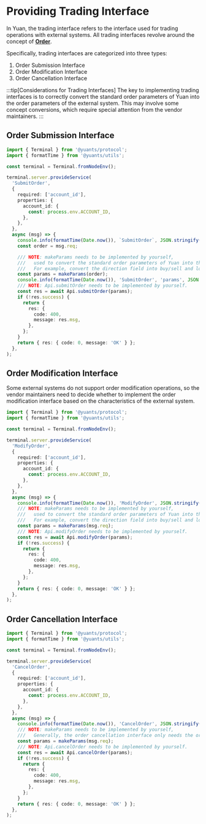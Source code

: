 # Providing Trading Interface

In Yuan, the trading interface refers to the interface used for trading operations with external systems. All trading interfaces revolve around the concept of [**Order**](../basics/what-is-order.md).

Specifically, trading interfaces are categorized into three types:

1. Order Submission Interface
2. Order Modification Interface
3. Order Cancellation Interface

:::tip[Considerations for Trading Interfaces]
The key to implementing trading interfaces is to correctly convert the standard order parameters of Yuan into the order parameters of the external system. This may involve some concept conversions, which require special attention from the vendor maintainers.
:::

## Order Submission Interface

```ts
import { Terminal } from '@yuants/protocol';
import { formatTime } from '@yuants/utils';

const terminal = Terminal.fromNodeEnv();

terminal.server.provideService(
  'SubmitOrder',
  {
    required: ['account_id'],
    properties: {
      account_id: {
        const: process.env.ACCOUNT_ID,
      },
    },
  },
  async (msg) => {
    console.info(formatTime(Date.now()), `SubmitOrder`, JSON.stringify(msg));
    const order = msg.req;

    /// NOTE: makeParams needs to be implemented by yourself,
    ///   used to convert the standard order parameters of Yuan into the order parameters of the external system.
    ///   For example, convert the direction field into buy/sell and long/short fields.
    const params = makeParams(order);
    console.info(formatTime(Date.now()), 'SubmitOrder', 'params', JSON.stringify(params));
    /// NOTE: Api.submitOrder needs to be implemented by yourself.
    const res = await Api.submitOrder(params);
    if (!res.success) {
      return {
        res: {
          code: 400,
          message: res.msg,
        },
      };
    }
    return { res: { code: 0, message: 'OK' } };
  },
);
```

## Order Modification Interface

Some external systems do not support order modification operations, so the vendor maintainers need to decide whether to implement the order modification interface based on the characteristics of the external system.

```ts
import { Terminal } from '@yuants/protocol';
import { formatTime } from '@yuants/utils';

const terminal = Terminal.fromNodeEnv();

terminal.server.provideService(
  'ModifyOrder',
  {
    required: ['account_id'],
    properties: {
      account_id: {
        const: process.env.ACCOUNT_ID,
      },
    },
  },
  async (msg) => {
    console.info(formatTime(Date.now()), 'ModifyOrder', JSON.stringify(msg));
    /// NOTE: makeParams needs to be implemented by yourself,
    ///   used to convert the standard order parameters of Yuan into the order parameters of the external system.
    ///   For example, convert the direction field into buy/sell and long/short fields.
    const params = makeParams(msg.req);
    /// NOTE: Api.modifyOrder needs to be implemented by yourself.
    const res = await Api.modifyOrder(params);
    if (!res.success) {
      return {
        res: {
          code: 400,
          message: res.msg,
        },
      };
    }
    return { res: { code: 0, message: 'OK' } };
  },
);
```

## Order Cancellation Interface

```ts
import { Terminal } from '@yuants/protocol';
import { formatTime } from '@yuants/utils';

const terminal = Terminal.fromNodeEnv();

terminal.server.provideService(
  'CancelOrder',
  {
    required: ['account_id'],
    properties: {
      account_id: {
        const: process.env.ACCOUNT_ID,
      },
    },
  },
  async (msg) => {
    console.info(formatTime(Date.now()), 'CancelOrder', JSON.stringify(msg));
    /// NOTE: makeParams needs to be implemented by yourself,
    ///   Generally, the order cancellation interface only needs the order ID.
    const params = makeParams(msg.req);
    /// NOTE: Api.cancelOrder needs to be implemented by yourself.
    const res = await Api.cancelOrder(params);
    if (!res.success) {
      return {
        res: {
          code: 400,
          message: res.msg,
        },
      };
    }
    return { res: { code: 0, message: 'OK' } };
  },
);
```
